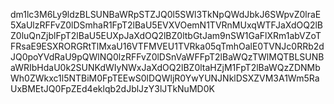 dm1lc3M6Ly9ldzBLSUNBaWRpSTZJQ0l5SWl3TkNpQWdJbkJ6SWpvZ0lraE5XaUlzRFFvZ0lDSmhaR1FpT2lBaU5EVXVOemN1TVRnMUxqWTFJaXdOQ2lBZ0luQnZjblFpT2lBaU5EUXpJaXdOQ2lBZ0ltbGtJam9nSW1GaFlXRm1abVZoTFRsaE9ESXRORGRtTlMxaU16VTFMVEU1TVRka05qTmhOalE0TVNJc0RRb2dJQ0poYVdRaU9pQWlNQ0lzRFFvZ0lDSnVaWFFpT2lBaWQzTWlMQTBLSUNBaWRIbHdaU0k2SUNKdWIyNWxJaXdOQ2lBZ0ltaHZjM1FpT2lBaWQzZDNMbWh0ZWkxc1l5NTBiM0FpTEEwS0lDQWljR0YwYUNJNklDSXZVM3A1Wm5RaUxBMEtJQ0FpZEd4eklqb2dJblJzY3lJTkNuMD0K
